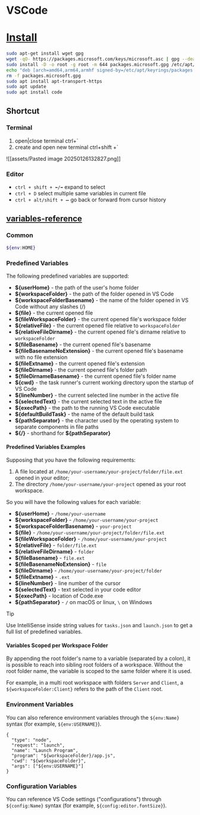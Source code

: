 # VSCode

# [Install](https://code.visualstudio.com/docs/setup/linux)

```bash
sudo apt-get install wget gpg
wget -qO- https://packages.microsoft.com/keys/microsoft.asc | gpg --dearmor > packages.microsoft.gpg
sudo install -D -o root -g root -m 644 packages.microsoft.gpg /etc/apt/keyrings/packages.microsoft.gpg
echo "deb [arch=amd64,arm64,armhf signed-by=/etc/apt/keyrings/packages.microsoft.gpg] https://packages.microsoft.com/repos/code stable main" |sudo tee /etc/apt/sources.list.d/vscode.list > /dev/null
rm -f packages.microsoft.gpg
sudo apt install apt-transport-https
sudo apt update
sudo apt install code
```

## Shortcut

### Terminal

1. open|close terminal ctrl+\`
2. create and open new terminal ctrl+shift +\`

![[assets/Pasted image 20250126132827.png]]

### Editor

- `ctrl + shift + ⬅️/➡️` expand to select
- `ctrl + D` select multiple same variables in current file
- `ctrl + alt/shift + ➖` go back or forward from cursor history

## [variables-reference](https://code.visualstudio.com/docs/editor/variables-reference)

### Common

```bash
${env:HOME}
```

### Predefined Variables

The following predefined variables are supported:

- __\${userHome}__ - the path of the user's home folder
- __\${workspaceFolder}__ - the path of the folder opened in VS Code
- __\${workspaceFolderBasename}__ - the name of the folder opened in VS Code without any slashes (/)
- __\${file}__ - the current opened file
- __\${fileWorkspaceFolder}__ - the current opened file's workspace folder
- __\${relativeFile}__ - the current opened file relative to `workspaceFolder`
- __\${relativeFileDirname}__ - the current opened file's dirname relative to `workspaceFolder`
- __\${fileBasename}__ - the current opened file's basename
- __\${fileBasenameNoExtension}__ - the current opened file's basename with no file extension
- __\${fileExtname}__ - the current opened file's extension
- __\${fileDirname}__ - the current opened file's folder path
- __\${fileDirnameBasename}__ - the current opened file's folder name
- __\${cwd}__ - the task runner's current working directory upon the startup of VS Code
- __\${lineNumber}__ - the current selected line number in the active file
- __\${selectedText}__ - the current selected text in the active file
- __\${execPath}__ - the path to the running VS Code executable
- __\${defaultBuildTask}__ - the name of the default build task
- __\${pathSeparator}__ - the character used by the operating system to separate components in file paths
- __\${/}__ - shorthand for __\${pathSeparator}__

#### Predefined Variables Examples

Supposing that you have the following requirements:

1. A file located at `/home/your-username/your-project/folder/file.ext` opened in your editor;
2. The directory `/home/your-username/your-project` opened as your root workspace.

So you will have the following values for each variable:

- __\${userHome}__ - `/home/your-username`
- __\${workspaceFolder}__ - `/home/your-username/your-project`
- __\${workspaceFolderBasename}__ - `your-project`
- __\${file}__ - `/home/your-username/your-project/folder/file.ext`
- __\${fileWorkspaceFolder}__ - `/home/your-username/your-project`
- __\${relativeFile}__ - `folder/file.ext`
- __\${relativeFileDirname}__ - `folder`
- __\${fileBasename}__ - `file.ext`
- __\${fileBasenameNoExtension}__ - `file`
- __\${fileDirname}__ - `/home/your-username/your-project/folder`
- __\${fileExtname}__ - `.ext`
- __\${lineNumber}__ - line number of the cursor
- __\${selectedText}__ - text selected in your code editor
- __\${execPath}__ - location of Code.exe
- __\${pathSeparator}__ - `/` on macOS or linux, `\` on Windows

> [!Tip]
> Use IntelliSense inside string values for `tasks.json` and `launch.json` to get a full list of predefined variables.

#### Variables Scoped per Workspace Folder

By appending the root folder's name to a variable (separated by a colon), it is possible to reach into sibling root folders of a workspace. Without the root folder name, the variable is scoped to the same folder where it is used.

For example, in a multi root workspace with folders `Server` and `Client`, a `${workspaceFolder:Client}` refers to the path of the `Client` root.

### Environment Variables

You can also reference environment variables through the `${env:Name}` syntax (for example, `${env:USERNAME}`).

```
{
  "type": "node",
  "request": "launch",
  "name": "Launch Program",
  "program": "${workspaceFolder}/app.js",
  "cwd": "${workspaceFolder}",
  "args": ["${env:USERNAME}"]
}
```

### Configuration Variables

You can reference VS Code settings ("configurations") through `${config:Name}` syntax (for example, `${config:editor.fontSize}`).
